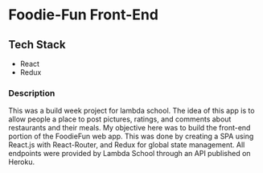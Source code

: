 # Foodie-Fun Front-End

## Tech Stack
- React
- Redux

### Description
This was a build week project for lambda school.
The idea of this app is to allow people a place to post pictures, ratings, and comments about restaurants and their meals.
My objective here was to build the front-end portion of the FoodieFun web app.
This was done by creating a SPA using React.js with React-Router, and Redux for global state management.
All endpoints were provided by Lambda School through an API published on Heroku.
